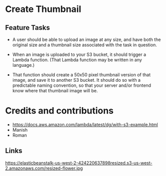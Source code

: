 # Create Thumbnail
## Feature Tasks

* A user should be able to upload an image at any size, and have both the original size and a thumbnail size associated with the task in question.

* When an image is uploaded to your S3 bucket, it should trigger a Lambda function. (That Lambda function may be written in any language.)
* That function should create a 50x50 pixel thumbnail version of that image, and save it to another S3 bucket. It should do so with a predictable naming convention, so that your server and/or frontend know where that thumbnail image will be.

# Credits and contributions
* https://docs.aws.amazon.com/lambda/latest/dg/with-s3-example.html
* Manish
* Roman 

## Links
https://elasticbeanstalk-us-west-2-424220637898resized.s3-us-west-2.amazonaws.com/resized-flower.jpg